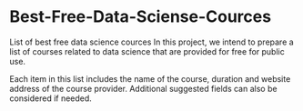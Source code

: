 # Best-Free-Data-Sciense-Cources
List of best free data science cources
In this project, we intend to prepare a list of courses related to data science that are provided for free for public use.

Each item in this list includes the name of the course, duration and website address of the course provider.
Additional suggested fields can also be considered if needed.
